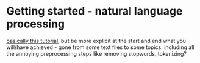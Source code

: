 # Getting started - natural language processing

[basically this tutorial](https://dharpa.org/kiara.documentation/latest/workshop/Topic_Modelling/), but be more explicit at the start and end what you will/have achieved - gone from some text files to some topics, including all the annoying preprocessing steps like removing stopwords, tokenizing?
